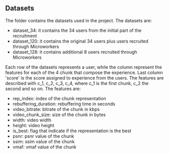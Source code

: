 ## Datasets
The folder contains the datasets used in the project. The datasets are:
* dataset_34: it contains the 34 users from the initial part of the recruitment
* dataset_120: it contains the original 34 users plus users recruited through Microworkers
* dataset_128: it contains additional 8 users recruited through Microworkers

Each row of the datasets represents a user, while the column represent the features for each of the 4 chunk that compose the experience. Last column 'score' is the score assigned to experience from the users.
The features are described with c_1, c_2, c_3, c_4, where c_1 is the first chunk, c_2 the second and so on. The features are:
- rep_index: index of the chunk representation
- rebuffering_duration: rebuffering time in seconds
- video_bitrate: bitrate of the chunk in kbps
- video_chunk_size: size of the chunk in bytes
- width: video width
- height: video height
- is_best: flag that indicate if the representation is the best
- psnr: psnr value of the chunk
- ssim: ssim value of the chunk
- vmaf: vmaf value of the chunk

